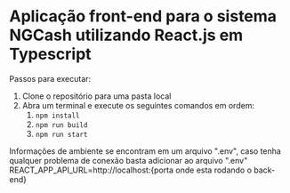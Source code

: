 # Aplicação front-end para o sistema NGCash utilizando React.js em Typescript
Passos para executar:

1. Clone o repositório para uma pasta local
2. Abra um terminal e execute os seguintes comandos em ordem:
    1. `npm install`
    2. `npm run build`
    3. `npm run start`

Informações de ambiente se encontram em um arquivo ".env", caso tenha qualquer problema de conexão basta adicionar ao arquivo ".env" REACT_APP_API_URL=http://localhost:{porta onde esta rodando o back-end}
